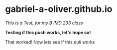 # gabriel-a-oliver.github.io

*This is a Test, for my B IMD 233 class*

**Testing if this push works, let's hope so!**

That worked! Now lets see if this *pull* works
